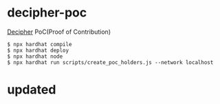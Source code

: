 # decipher-poc
[Decipher](https://decipher.ac/) PoC(Proof of Contribution)


```shell
$ npx hardhat compile
$ npx hardhat deploy
$ npx hardhat node
$ npx hardhat run scripts/create_poc_holders.js --network localhost
```

# updated
